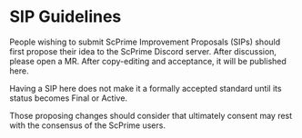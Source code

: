# SIP Guidelines

People wishing to submit ScPrime Improvement Proposals (SIPs) should first 
propose their idea to the ScPrime Discord server. After discussion, please 
open a MR. After copy-editing and acceptance, it will be published here.

Having a SIP here does not make it a formally accepted standard until its status
becomes Final or Active.

Those proposing changes should consider that ultimately consent may rest with
the consensus of the ScPrime users.
